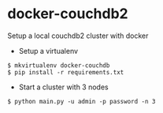 # docker-couchdb2
Setup a local couchdb2 cluster with docker

* Setup a virtualenv
```
$ mkvirtualenv docker-couchdb
$ pip install -r requirements.txt
```
* Start a cluster with 3 nodes
```    
$ python main.py -u admin -p password -n 3
```